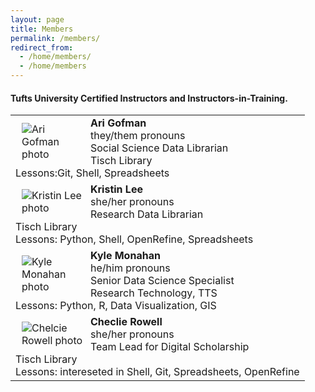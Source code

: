 ```yaml
---
layout: page
title: Members
permalink: /members/
redirect_from: 
  - /home/members/
  - /home/members
---
```

#### Tufts University Certified Instructors and Instructors-in-Training.

<table>
  
  <tr><td><div style="width:100px;float:left;margin:10px"><img src="/images/AG_Tufts.png" alt="Ari Gofman photo"></div><div><b>Ari Gofman </b><br>they/them pronouns<br>Social Science Data Librarian<br>Tisch Library<br>Lessons:Git, Shell, Spreadsheets</div></td></tr>
  <tr>
    <td><div style="width:100px;float:left;margin:10px"><img src="/images/KL_Tufts.jpg" alt="Kristin Lee photo"></div><div><b>Kristin Lee</b><br>she/her pronouns<br>Research Data Librarian<br>Tisch Library<br>Lessons: Python, Shell, OpenRefine, Spreadsheets</div></td></tr>
  <tr><td><div style="width:100px;float:left;margin:10px"><img src="/images/KM_Tufts.jpg" alt="Kyle Monahan photo"></div><div><b>Kyle Monahan</b><br>he/him pronouns<br>Senior Data Science Specialist<br>Research Technology, TTS<br>Lessons: Python, R, Data Visualization, GIS</div></td></tr>
  <tr><td><div style="width:100px;float:left;margin:10px"><img src="/images/CJR_Tufts.jpg" alt="Chelcie Rowell photo"></div><div><b>Checlie Rowell</b><br>she/her pronouns<br>Team Lead for Digital Scholarship<br>Tisch Library<br>Lessons: intereseted in Shell, Git, Spreadsheets, OpenRefine</div></td></tr>
  </table>
  
